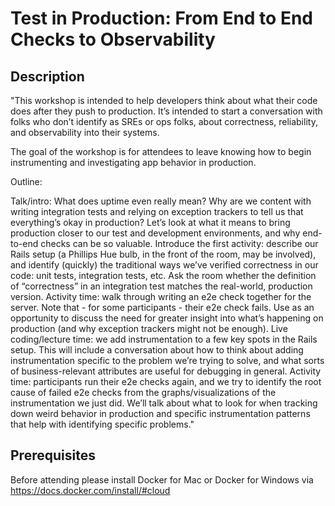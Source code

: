
# Test in Production: From End to End Checks to Observability

## Description

"This workshop is intended to help developers think about what their code does after they push to production. It’s intended to start a conversation with folks who don’t identify as SREs or ops folks, about correctness, reliability, and observability into their systems.

The goal of the workshop is for attendees to leave knowing how to begin instrumenting and investigating app behavior in production.

Outline:

Talk/intro: What does uptime even really mean? Why are we content with writing integration tests and relying on exception trackers to tell us that everything’s okay in production? Let’s look at what it means to bring production closer to our test and development environments, and why end-to-end checks can be so valuable.
Introduce the first activity: describe our Rails setup (a Phillips Hue bulb, in the front of the room, may be involved), and identify (quickly) the traditional ways we’ve verified correctness in our code: unit tests, integration tests, etc. Ask the room whether the definition of “correctness” in an integration test matches the real-world, production version.
Activity time: walk through writing an e2e check together for the server. Note that - for some participants - their e2e check fails. Use as an opportunity to discuss the need for greater insight into what’s happening on production (and why exception trackers might not be enough).
Live coding/lecture time: we add instrumentation to a few key spots in the Rails setup. This will include a conversation about how to think about adding instrumentation specific to the problem we’re trying to solve, and what sorts of business-relevant attributes are useful for debugging in general.
Activity time: participants run their e2e checks again, and we try to identify the root cause of failed e2e checks from the graphs/visualizations of the instrumentation we just did. We’ll talk about what to look for when tracking down weird behavior in production and specific instrumentation patterns that help with identifying specific problems."

## Prerequisites

Before attending please install Docker for Mac or Docker for Windows via https://docs.docker.com/install/#cloud


